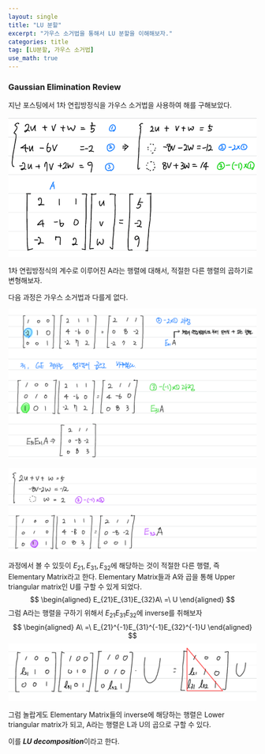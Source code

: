 ```yaml
---
layout: single
title: "LU 분할"
excerpt: "가우스 소거법을 통해서 LU 분할을 이해해보자."
categories: title
tag: [LU분할, 가우스 소거법]
use_math: true
---
```


### Gaussian Elimination Review

지난 포스팅에서 1차 연립방정식을 가우스 소거법을 사용하여 해를 구해보았다.

![image-20220322122642756](https://raw.githubusercontent.com/kjw9899/kjw9899.github.io/master/kjw9899/kjw9899.github.io/assets/images/image-20220322122642756.png)

1차 연립방정식의 계수로 이루어진 A라는 행렬에 대해서, 적절한 다른 행렬의 곱하기로 변형해보자.

다음 과정은 가우스 소거법과 다를게 없다.



![image-20220322122939556](https://raw.githubusercontent.com/kjw9899/kjw9899.github.io/master/kjw9899/kjw9899.github.io/assets/images/image-20220322122939556.png)

![image-20220322122956226](https://raw.githubusercontent.com/kjw9899/kjw9899.github.io/master/kjw9899/kjw9899.github.io/assets/images/image-20220322122956226.png)



과정에서 볼 수 있듯이 $E_{21}, E_{31}, E_{32}$에 해당하는 것이 적절한 다른 행렬, 즉 Elementary Matrix라고 한다. Elementary Matrix들과 A와 곱을 통해 Upper triangular matrix인 U를 구할 수 있게 되었다.
$$
\begin{aligned}
E_{21}E_{31}E_{32}A\ =\ U
\end{aligned}
$$
그럼 A라는 행렬을 구하기 위해서 $E_{21}E_{31}E_{32}$에 inverse를 취해보자
$$
\begin{aligned}
A\ =\ E_{21}^{-1}E_{31}^{-1}E_{32}^{-1}U
\end{aligned}
$$
![image-20220322123526466](https://raw.githubusercontent.com/kjw9899/kjw9899.github.io/master/kjw9899/kjw9899.github.io/assets/images/image-20220322123526466.png)

그럼 놀랍게도 Elementary Matrix들의 inverse에 해당하는 행렬은 Lower triangular matrix가 되고, A라는 행렬은 L과 U의 곱으로 구할 수 있다.



이를 ***LU decomposition***이라고 한다.





















